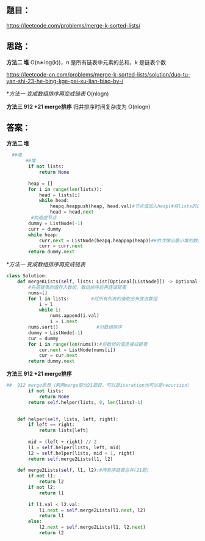 ## 题目：
https://leetcode.com/problems/merge-k-sorted-lists/

## 思路：
**方法二 堆**
O(n∗log(k))，n 是所有链表中元素的总和，k 是链表个数

https://leetcode-cn.com/problems/merge-k-sorted-lists/solution/duo-tu-yan-shi-23-he-bing-kge-pai-xu-lian-biao-by-/


**方法一 变成数组排序再变成链表*
O(nlogn)


**方法三 912 +21 merge排序**
归并排序时间复杂度为 O(nlogn)


## 答案：
**方法二 堆**
```python
  ##堆
       ##堆
        if not lists:
            return None
        
        heap = []
        for i in range(len(lists)):
            head = lists[i]
            while head:
                heapq.heappush(heap, head.val)#节点值加入heap(#将lists的值放进小根堆)
                head = head.next
         #构造虚节点      
        dummy = ListNode(-1)
        curr = dummy
        while heap:
            curr.next = ListNode(heapq.heappop(heap))##依次弹出最小堆的数据
            curr = curr.next
        return dummy.next
```
 **方法一 变成数组排序再变成链表*

```python
class Solution:
    def mergeKLists(self, lists: List[Optional[ListNode]]) -> Optional[ListNode]:
        #先把链表的值存入数组，数组排序后再连成链表
        nums=[]
        for l in lists:        #将所有列表的值取出来放进数组
            i = l
            while i:
                nums.append(i.val)
                i = i.next
        nums.sort()              #对数组排序
        dummy = ListNode(-1)
        cur = dummy
        for i in range(len(nums)):#将数组的值连接成链表
            cur.next = ListNode(nums[i])
            cur = cur.next
        return dummy.next

```
**方法三 912 +21 merge排序**

```python
##  912 merge思想（两两merge部分21题目，可以是iteration也可以是recursion）
        if not lists:
            return None
        return self.helper(lists, 0, len(lists)-1)
        

    def helper(self, lists, left, right):
        if left == right:
            return lists[left]
     
        mid = (left + right) // 2
        l1 = self.helper(lists, left, mid)
        l2 = self.helper(lists, mid + 1, right)
        return self.merge2Lists(l1, l2)
    
    def merge2Lists(self, l1, l2):#两有序链表合并(21题)
        if not l1:
            return l2
        if not l2:
            return l1
        
        if l1.val < l2.val:
            l1.next = self.merge2Lists(l1.next, l2)
            return l1
        else:
            l2.next = self.merge2Lists(l1, l2.next)
            return l2


```
